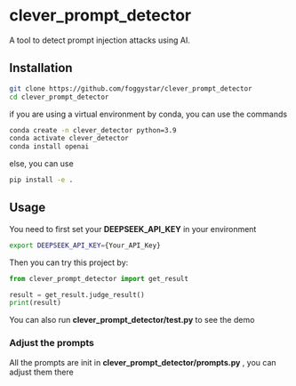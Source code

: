 # clever_prompt_detector

A tool to detect prompt injection attacks using AI.

## Installation

```bash
git clone https://github.com/foggystar/clever_prompt_detector
cd clever_prompt_detector
```

if you are using a virtual environment by conda, you can use the commands
```bash
conda create -n clever_detector python=3.9
conda activate clever_detector
conda install openai
```

else, you can use
```bash
pip install -e .
```

## Usage

You need to first set your **DEEPSEEK_API_KEY** in your environment
```bash
export DEEPSEEK_API_KEY={Your_API_Key}
```

Then you can try this project by:

```python
from clever_prompt_detector import get_result

result = get_result.judge_result()
print(result)
```

You can also run **clever_prompt_detector/test.py** to see the demo

### Adjust the prompts

All the prompts are init in **clever_prompt_detector/prompts.py** , you can adjust them there